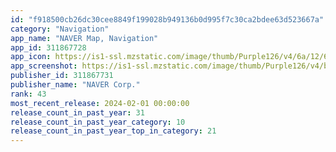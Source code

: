 ```yaml
---
id: "f918500cb26dc30cee8849f199028b949136b0d995f7c30ca2bdee63d523667a"
category: "Navigation"
app_name: "NAVER Map, Navigation"
app_id: 311867728
app_icon: https://is1-ssl.mzstatic.com/image/thumb/Purple126/v4/6a/12/69/6a1269c2-ba49-3db6-b04a-88bd9f97b239/AppIcon-0-0-1x_U007epad-0-0-sRGB-85-220.png/1024x1024bb.png
app_screenshot: https://is1-ssl.mzstatic.com/image/thumb/Purple126/v4/b7/7f/55/b77f5549-143d-23dc-06e0-9ec0290ed10c/19d5a8b7-4d1d-47f6-901e-cdb34c818b14_Page1_X_en.png/1242x2688bb.png
publisher_id: 311867731
publisher_name: "NAVER Corp."
rank: 43
most_recent_release: 2024-02-01 00:00:00
release_count_in_past_year: 31
release_count_in_past_year_category: 10
release_count_in_past_year_top_in_category: 21
---
```

